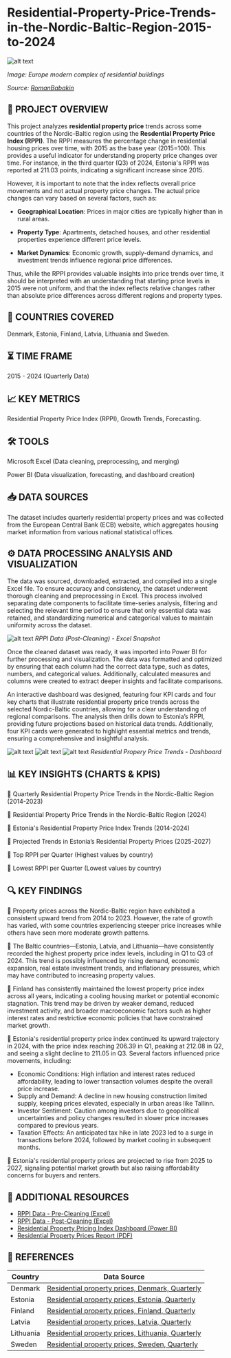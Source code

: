 # Residential-Property-Price-Trends-in-the-Nordic-Baltic-Region-2015-to-2024

![alt text](image-3.png)

*Image: Europe modern complex of residential buildings*

*Source: [RomanBabakin](https://www.istockphoto.com/photo/europe-modern-complex-of-residential-buildings-gm1165384568-320657672)*


## 📝 PROJECT OVERVIEW
This project analyzes **residential property price** trends across some countries of the Nordic-Baltic region using the **Resdential Property Price Index (RPPI)**. The RPPI measures the percentage change in residential housing prices over time, with 2015 as the base year (2015=100). This provides a useful indicator for understanding property price changes over time. For instance, in the third quarter (Q3) of 2024, Estonia's RPPI was reported at 211.03 points, indicating a significant increase since 2015.

However, it is important to note that the index reflects overall price movements and not actual property price changes. The actual price changes can vary based on several factors, such as:
- **Geographical Location**: Prices in major cities are typically higher than in rural areas.

- **Property Type**: Apartments, detached houses, and other residential properties experience different price levels.

- **Market Dynamics**: Economic growth, supply-demand dynamics, and investment trends influence regional price differences.

Thus, while the RPPI provides valuable insights into price trends over time, it should be interpreted with an understanding that starting price levels in 2015 were not uniform, and that the index reflects relative changes rather than absolute price differences across different regions and property types.

## 📍 COUNTRIES COVERED
Denmark, Estonia, Finland, Latvia, Lithuania and Sweden.

## ⏳ TIME FRAME
2015 - 2024 (Quarterly Data)

## 📈 KEY METRICS
Residential Property Price Index (RPPI), Growth Trends, Forecasting.

## 🛠 TOOLS
Microsoft Excel (Data cleaning, preprocessing, and merging)

Power BI (Data visualization, forecasting, and dashboard creation)

## 📥 DATA SOURCES
The dataset includes quarterly residential property prices and was collected from the European Central Bank (ECB) website, which aggregates housing market information from various national statistical offices.

## ⚙️ DATA PROCESSING ANALYSIS AND VISUALIZATION
The data was sourced, downloaded, extracted, and compiled into a single Excel file. To ensure accuracy and consistency, the dataset underwent thorough cleaning and preprocessing in Excel. This process involved separating date components to facilitate time-series analysis, filtering and selecting the relevant time period to ensure that only essential data was retained, and standardizing numerical and categorical values to maintain uniformity across the dataset.

![alt text](image-2.png)
*RPPI Data (Post-Cleaning) - Excel Snapshot*

Once the cleaned dataset was ready, it was imported into Power BI for further processing and visualization. The data was formatted and optimized by ensuring that each column had the correct data type, such as dates, numbers, and categorical values. Additionally, calculated measures and columns were created to extract deeper insights and facilitate comparisons.

An interactive dashboard was designed, featuring four KPI cards and four key charts that illustrate residential property price trends across the selected Nordic-Baltic countries, allowing for a clear understanding of regional comparisons. The analysis then drills down to Estonia’s RPPI, providing future projections based on historical data trends. Additionally, four KPI cards were generated to highlight essential metrics and trends, ensuring a comprehensive and insightful analysis.

![alt text](image-10.png)
![alt text](image-8.png)
![alt text](image-7.png)
*Residential Propery Price Trends - Dashboard*

## 📊 KEY INSIGHTS (CHARTS & KPIS)
🔹 Quarterly Residential Property Price Trends in the Nordic-Baltic Region (2014-2023)

🔹 Residential Property Price Trends in the Nordic-Baltic Region (2024)

🔹 Estonia's Residential Property Price Index Trends (2014-2024)

🔹 Projected Trends in Estonia’s Residential Property Prices (2025-2027)

🔹 Top RPPI per Quarter (Highest values by country)

🔹 Lowest RPPI per Quarter (Lowest values by country)

## 🔍 KEY FINDINGS
🔹 Property prices across the Nordic-Baltic region have exhibited a consistent upward trend from 2014 to 2023. However, the rate of growth has varied, with some countries experiencing steeper price increases while others have seen more moderate growth patterns.

🔹 The Baltic countries—Estonia, Latvia, and Lithuania—have consistently recorded the highest property price index levels, including in Q1 to Q3 of 2024. This trend is possibly influenced by rising demand, economic expansion, real estate investment trends, and inflationary pressures, which may have contributed to increasing property values.

🔹 Finland has consistently maintained the lowest property price index across all years, indicating a cooling housing market or potential economic stagnation. This trend may be driven by weaker demand, reduced investment activity, and broader macroeconomic factors such as higher interest rates and restrictive economic policies that have constrained market growth.

🔹 Estonia's residential property price index continued its upward trajectory in 2024, with the price index reaching 206.39 in Q1, peaking at 212.08 in Q2, and seeing a slight decline to 211.05 in Q3. Several factors influenced price movements, including:
- Economic Conditions: High inflation and interest rates reduced affordability, leading to lower transaction volumes despite the overall price increase.
- Supply and Demand: A decline in new housing construction limited supply, keeping prices elevated, especially in urban areas like Tallinn.
- Investor Sentiment: Caution among investors due to geopolitical uncertainties and policy changes resulted in slower price increases compared to previous years.
- Taxation Effects: An anticipated tax hike in late 2023 led to a surge in transactions before 2024, followed by market cooling in subsequent months.

🔹 Estonia's residential property prices are projected to rise from 2025 to 2027, signaling potential market growth but also raising affordability concerns for buyers and renters.

## 📂 ADDITIONAL RESOURCES

- [RPPI Data - Pre-Cleaning (Excel)](https://github.com/AnalyticsByKristin/Residential-Property-Price-Trends-in-the-Nordic-Baltic-Region-2015-to-2024/raw/refs/heads/main/RPPI%20Data%20-%20Pre-Cleaning.xlsx) 
- [ RPPI Data - Post-Cleaning (Excel)](https://github.com/AnalyticsByKristin/Residential-Property-Price-Trends-in-the-Nordic-Baltic-Region-2015-to-2024/raw/refs/heads/main/RPPI%20Data%20-%20Post-Cleaning.xlsx)  
- [Residential Property Pricing Index Dashboard (Power BI)](https://github.com/AnalyticsByKristin/Residential-Property-Price-Trends-in-the-Nordic-Baltic-Region-2015-to-2024/raw/refs/heads/main/Residential%20Property%20Pricing%20Index%20(2015%20-%202024)%20-%20PowerBI.pbix)  
- [Residential Property Prices Report (PDF)](https://github.com/AnalyticsByKristin/Residential-Property-Price-Trends-in-the-Nordic-Baltic-Region-2015-to-2024/blob/bf142a1eb01c6c790362cc8ec285fbf1fcd4e07e/Residential%20property%20prices%20-%20Dashboard%20-%20PDF.pdf)  

## 🔗 REFERENCES
| Country   | Data Source |
|-----------|------------|
| Denmark   | [Residential property prices, Denmark, Quarterly](https://data.ecb.europa.eu/data/datasets/RESR/RESR.Q.DK._T.N.RTH.TVAL.DK1.TB.N.IX) |
| Estonia   | [Residential property prices, Estonia, Quarterly](https://data.ecb.europa.eu/data/datasets/RESR/RESR.Q.EE._T.N._TR.TVAL.EE1.TB.N.IX) |
| Finland   | [Residential property prices, Finland, Quarterly](https://data.ecb.europa.eu/data/datasets/RESR/RESR.Q.FI._T.N.XTR.TVAL.FI1.TB.N.IX) |
| Latvia    | [Residential property prices, Latvia, Quarterly](https://data.ecb.europa.eu/data/datasets/RESR/RESR.Q.LV._T.N._TR.TVAL.LV1.TB.N.IX) |
| Lithuania | [Residential property prices, Lithuania, Quarterly](https://data.ecb.europa.eu/data/datasets/RESR/RESR.Q.LT._T.N._TR.TVAL.4D0.TB.N.IX) |
| Sweden    | [Residential property prices, Sweden, Quarterly](https://data.ecb.europa.eu/data/datasets/RESR/RESR.Q.SE._T.N.XTR.TVAL.SE1.TB.N.IX) |